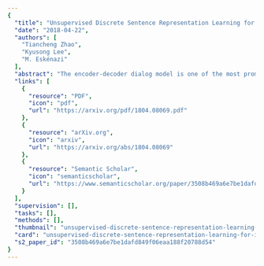 ```yaml
---
{
  "title": "Unsupervised Discrete Sentence Representation Learning for Interpretable Neural Dialog Generation",
  "date": "2018-04-22",
  "authors": [
    "Tiancheng Zhao",
    "Kyusong Lee",
    "M. Eskénazi"
  ],
  "abstract": "The encoder-decoder dialog model is one of the most prominent methods used to build dialog systems in complex domains. Yet it is limited because it cannot output interpretable actions as in traditional systems, which hinders humans from understanding its generation process. We present an unsupervised discrete sentence representation learning method that can integrate with any existing encoder-decoder dialog models for interpretable response generation. Building upon variational autoencoders (VAEs), we present two novel models, DI-VAE and DI-VST that improve VAEs and can discover interpretable semantics via either auto encoding or context predicting. Our methods have been validated on real-world dialog datasets to discover semantic representations and enhance encoder-decoder models with interpretable generation.",
  "links": [
    {
      "resource": "PDF",
      "icon": "pdf",
      "url": "https://arxiv.org/pdf/1804.08069.pdf"
    },
    {
      "resource": "arXiv.org",
      "icon": "arxiv",
      "url": "https://arxiv.org/abs/1804.08069"
    },
    {
      "resource": "Semantic Scholar",
      "icon": "semanticscholar",
      "url": "https://www.semanticscholar.org/paper/3508b469a6e7be1dafd849f06eaa188f20788d54"
    }
  ],
  "supervision": [],
  "tasks": [],
  "methods": [],
  "thumbnail": "unsupervised-discrete-sentence-representation-learning-for-interpretable-neural-dialog-generation-thumb.jpg",
  "card": "unsupervised-discrete-sentence-representation-learning-for-interpretable-neural-dialog-generation-card.jpg",
  "s2_paper_id": "3508b469a6e7be1dafd849f06eaa188f20788d54"
}
---
```


